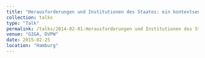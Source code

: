 ```yaml
---
title: "Herausforderungen und Institutionen des Staates: ein kontextsensitiver Ansatz zur Bestimmung der Staatlichkeit - Kontextualisierter Index der Fragilen Staatlichkeit (KIFS) 2006-2012"
collection: talks
type: "Talk"
permalink: /talks/2014-02-01-Herausforderungen und Institutionen des Staates
venue: "GIGA, DVPW"
date: 2015-02-25
location: "Hamburg"
---
```

